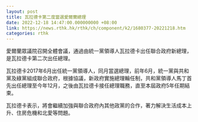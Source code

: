 ```yaml
---
layout: post
title: 瓦拉德卡第二度當選愛爾蘭總理
date: 2022-12-18 14:47:00.000000000 +08:00
link: https://news.rthk.hk/rthk/ch/component/k2/1680377-20221218.htm
categories: rthk
---
```


愛爾蘭眾議院召開全體會議，通過由統一黨領導人瓦拉德卡出任聯合政府新總理，是瓦拉德卡第二次出任總理。

瓦拉德卡2017年6月出任統一黨領導人，同月當選總理，前年6月，統一黨與共和黨及綠黨組成聯合政府，根據協議，新政府實施總理輪任制，共和黨領導人馬丁首先出任總理至今年12月，之後由瓦拉德卡接任總理職務，直至本屆政府5年任期結束。

瓦拉德卡表示，將會繼續加強與聯合政府內其他政黨的合作，著力解決生活成本上升、住房危機和北愛等問題。
